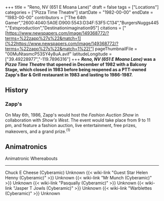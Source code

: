 +++
title = "Reno, NV (651 E Moana Lane)"
draft = false
tags = ["Locations"]
categories = ["Pizza Time Theatre"]
startDate = "1982-00-00"
endDate = "1983-00-00"
contributors = ["The 64th Gamer","2600:4040:5A0E:D900:5543:D34F:53F5:C134","BurgersNuggs445","Estsproduction","Destinationimagination95"]
citations = ["[https://www.newspapers.com/image/149368772/?terms=%22zapp%27s%22&match=1](%22https://www.newspapers.com/image/149368772/?terms=%22zapp%27s%22&match=1%22)"]
pageThumbnailFile = "00MuNtasmcP53SY4y8uA.avif"
latitudeLongitude = ["39.49228977","-119.7896316"]
+++
***Reno, NV (651 E Moana Lane)* was a *Pizza Time Theatre* that opened in December of 1982 with a Balcony Stage, which closed in 1983 before being reopened as a PTT-owned Zapp's Bar & Grill restaurant in 1983 and lasting to 1986-1987.**

## History

### Zapp's

On May 6th, 1986, Zapp's would host the *Fashion Auction Show* in collaboration with *Show's West*. The event would take place from 9 to 11 pm, and feature a fashion auction, live entertainment, free prizes, makeovers, and a grand prize.<sup>(1)</sup>

## Animatronics

  Animatronic                                                  Whereabouts
  ------------------------------------------------------------ -------------
  Chuck E Cheese (Cyberamic)                                   Unknown
  {{< wiki-link "Guest Star Helen Henny (Cyberamic)" >}}   Unknown
  {{< wiki-link "Mr Munch (Cyberamic)" >}}                 Unknown
  {{< wiki-link "Pasqually (Cyberamic)" >}}                Unknown
  {{< wiki-link "Jasper T Jowls (Cyberamic)" >}}           Unknown
  {{< wiki-link "Warblettes (Cyberamic)" >}}               Unknown

